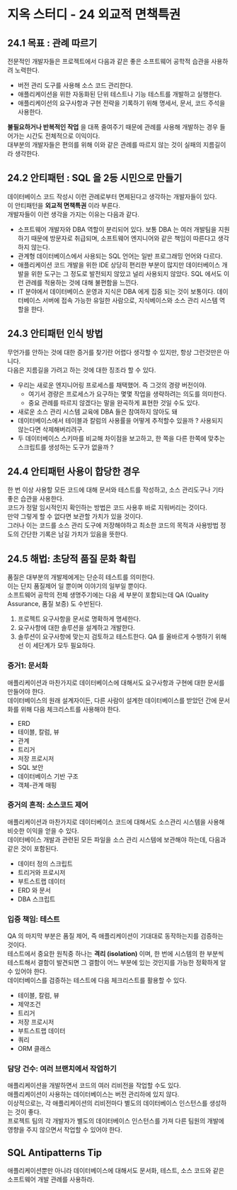 # 지옥 스터디 - 24 외교적 면책특권

## 24.1 목표 : 관례 따르기

전문적인 개발자들은 프로젝트에서 다음과 같은 좋은 소프트웨어 공학적 습관을 사용하려 노력한다.
- 버전 관리 도구를 사용해 소스 코드 관리한다.
- 애플리케이션을 위한 자동화된 단위 테스트나 기능 테스트를 개발하고 실행한다.
- 애플리케이션의 요구사항과 구현 전략을 기록하기 위해 명세서, 문서, 코드 주석을 사용한다.

**불필요하거나 반복적인 작업** 을 대폭 줄여주기 때문에 관례를 사용해 개발하는 경우 들어가는 시간도 전체적으로 이익이다. <br/>
대부분의 개발자들은 편의를 위해 이와 같은 관례를 따르지 않는 것이 실패의 지름길이라 생각한다.

## 24.2 안티패턴 : SQL 을 2등 시민으로 만들기

데이터베이스 코드 작성시 이런 관례로부터 면제된다고 생각하는 개발자들이 있다. <br/>
이 안티패턴을 **외교적 면책특권** 이라 부른다. <br/>
개발자들이 이런 생각을 가지는 이유는 다음과 같다.
- 소프트웨어 개발자와 DBA 역할이 분리되어 있다. 보통 DBA 는 여러 개발팀을 지원하기 때문에 방문자로 취급되며, 소프트웨어 엔지니어와 같은 책임이 따른다고 생각하지 않는다.
- 관계형 데이터베이스에서 사용되는 SQL 언어는 일반 프로그래밍 언어와 다르다.
- 애플리케이션 코드 개발을 위한 IDE 상당히 편리한 부분이 많지만 데이터베이스 개발을 위한 도구는 그 정도로 발전되지 않았고 널리 사용되지 않았다. SQL 에서도 이런 관례를 적용하는 것에 대해 불편함을 느낀다.
- IT 분야에서 데이터베이스 운영과 지식은 DBA 에게 집중 되는 것이 보통이다. 데이터베이스 서버에 접속 가능한 유일한 사람으로, 지식베이스와 소스 관리 시스템 역할을 한다.

## 24.3 안티패턴 인식 방법

무언가를 안하는 것에 대한 증거를 찾기란 어렵다 생각할 수 있지만, 항상 그런것만은 아니다. <br/>
다음은 지름길을 가려고 하는 것에 대한 징조라 할 수 있다.
- 우리는 새로운 엔지니어링 프로세스를 채택했어. 즉 그것의 경량 버전이야.
  - 여기서 경량은 프로세스가 요구하는 몇몇 작업을 생략하려는 의도를 의미한다.
  - 중요 관례를 따르지 않겠다는 말을 완곡하게 표현한 것일 수도 있다.
- 새로운 소스 관리 시스템 교육에 DBA 들은 참여하지 않아도 돼
- 데이터베이스에서 테이블과 칼럼의 사용률을 어떻게 추적할수 있을까 ? 사용되지 않는다면 삭제해버리려구.
- 두 데이터베이스 스키마를 비교해 차이점을 보고하고, 한 쪽을 다른 한쪽에 맞추는 스크립트를 생성하는 도구가 없을까 ?

## 24.4 안티패턴 사용이 합당한 경우

한 번 이상 사용할 모든 코드에 대해 문서와 테스트를 작성하고, 소스 관리도구나 기타 좋은 습관을 사용한다. <br/>
코드가 정말 임시적인지 확인하는 방법은 코드 사용후 바로 지워버리는 것이다. <br/>
만약 그렇게 할 수 없다면 보관할 가치가 있을 것이다. <br/>
그러나 이는 코드를 소스 관리 도구에 저장해야하고 최소한 코드의 목적과 사용방법 정도의 간단한 기록은 남길 가치가 있음을 뜻한다.

## 24.5 해법: 초당적 품질 문화 확립

품질은 대부분의 개발제에게는 단순히 테스트를 의미한다. <br/>
이는 단지 품질제어 일 뿐이며 이야기의 일부일 뿐이다. <br/>
소프트웨어 공학의 전체 생명주기에는 다음 세 부분이 포함되는데 QA (Quality Assurance, 품질 보증) 도 수반된다.
1. 프로젝트 요구사항을 문서로 명확하게 명세한다.
2. 요구사항에 대한 솔루션을 설계하고 개발한다.
3. 솔루션이 요구사항에 맞는지 검토하고 테스트한다.
QA 를 올바르게 수행하기 위해선 이 세단계가 모두 필요하다.

### 증거1: 문서화

애플리케이션과 마찬가지로 데이터베이스에 대해서도 요구사항과 구현에 대한 문서를 만들어야 한다.<br/>
데이터베이스의 원래 설계자이든, 다른 사람이 설계한 데이터베이스를 받았던 간에 문서화를 위해 다음 체크리스트를 사용해야 한다.
- ERD
- 테이블, 칼럼, 뷰
- 관계
- 트리거
- 저장 프로시저
- SQL 보안
- 데이터베이스 기반 구조
- 객체-관계 매핑

### 증거의 흔적: 소스코드 제어

애플리케이션과 마찬가지로 데이터베이스 코드에 대해서도 소스관리 시스템을 사용해 비슷한 이익을 얻을 수 있다. <br/>
데이터베이스 개발과 관련된 모든 파일을 소스 관리 시스템에 보관해야 하는데, 다음과 같은 것이 포함된다.
- 데이터 정의 스크립트
- 트리거와 프로시저
- 부트스트랩 데이터
- ERD 와 문서
- DBA 스크립트

### 입증 책임: 테스트

QA 의 마지막 부분은 품질 제어, 즉 애플리케이션이 기대대로 동작하는지를 검증하는 것이다. <br/>
테스트에서 중요한 원칙중 하나는 **격리 (isolation)** 이며, 한 번에 시스템의 한 부분씩 테스트해서 결함이 발견되면 그 결함이 어느 부분에 있는 것인지를 가능한 정확하게 알 수 있어야 한다. <br/>
데이터베이스를 검증하는 테스트에 다음 체크리스트를 활용할 수 있다.
- 테이블, 칼럼, 뷰
- 제약조건
- 트리거
- 저장 프로시저
- 부트스트랩 데이터
- 쿼리
- ORM 클래스

### 담당 건수: 여러 브랜치에서 작업하기

애플리케이션을 개발하면서 코드의 여러 리비전을 작업할 수도 있다. <br/>
애플리케이션이 사용하는 데이터베이스는 버전 관리하에 있지 않다. <br/>
이상적으로는, 각 애플리케이션의 리비전마다 별도의 데이터베이스 인스턴스를 생성하는 것이 좋다. <br/>
프로젝트 팀의 각 개발자가 별도의 데이터베이스 인스턴스를 가져 다른 팀원의 개발에 영향을 주지 않으면서 작업할 수 있어야 한다.

## SQL Antipatterns Tip

애플리케이션뿐만 아니라 데이터베이스에 대해서도 문서화, 테스트, 소스 코드와 같은 소프트웨어 개발 관례를 사용하라.


